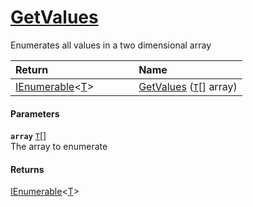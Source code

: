 # [GetValues](./ArrayExtension--GetValues.md)

Enumerates all values in a two dimensional array

| <span>Return&nbsp;&nbsp;&nbsp;&nbsp;&nbsp;&nbsp;&nbsp;&nbsp;&nbsp;&nbsp;&nbsp;&nbsp;&nbsp;&nbsp;&nbsp;&nbsp;&nbsp;&nbsp;&nbsp;&nbsp;&nbsp;&nbsp;&nbsp;&nbsp;&nbsp;&nbsp;&nbsp;&nbsp;&nbsp;&nbsp;</span> | Name | 
| :--- | :--- | 
| [IEnumerable](https://docs.microsoft.com/en-us/dotnet/api/System.Collections.Ienumerable)\<[T](./ArrayExtension--GetValues.md)> | [GetValues](./ArrayExtension--GetValues.md) ([`T`](./ArrayExtension--GetValues.md)[] array) | 


#### Parameters
**`array`**  [`T`](./ArrayExtension--GetValues.md)[]<br>The array to enumerate
#### Returns
[IEnumerable](https://docs.microsoft.com/en-us/dotnet/api/System.Collections.Ienumerable)\<[T](./ArrayExtension--GetValues.md)><br>
